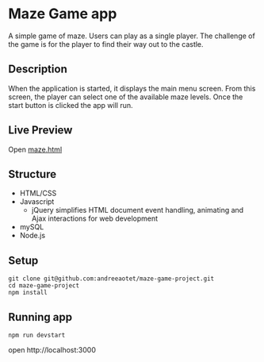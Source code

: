 # Maze Game app

A simple game of maze. 
Users can play as a single player. The challenge of the game is for the player to find their way out to the castle.

## Description

When the application is started, it displays the main menu screen. From this screen, the player can select one of the available maze levels. Once the start button is clicked the app will run. 

## Live Preview

Open [maze.html](https://danielaabriham.github.io/maze-game-project/public/index.html)

## Structure

 - HTML/CSS 
 - Javascript 
   - jQuery simplifies HTML document event handling, animating and Ajax interactions for web development
 - mySQL 
 - Node.js 

## Setup

```
git clone git@github.com:andreeaotet/maze-game-project.git
cd maze-game-project
npm install
```

## Running app

```
npm run devstart
```

open http://localhost:3000